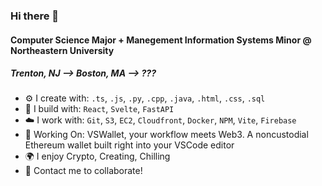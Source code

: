 ### Hi there 👋

#### Computer Science Major + Manegement Information Systems Minor @ Northeastern University <br>
##### Trenton, NJ --> Boston, MA --> ???


- ⚙️ I create with: `.ts`, `.js`, `.py`, `.cpp`, `.java`, `.html`, `.css`, `.sql`
- 🔨 I build with: `React`, `Svelte`, `FastAPI`
- ☁️ I work with: `Git`, `S3`, `EC2`, `Cloudfront`, `Docker`, `NPM`, `Vite`, `Firebase`
- 🌱 Working On: VSWallet, your workflow meets Web3. A noncustodial Ethereum wallet built right into your VSCode editor
- 🌍 I enjoy Crypto, Creating, Chilling
- 💬 Contact me to collaborate!
